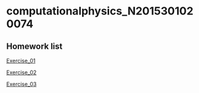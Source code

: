 # computationalphysics_N2015301020074
## Homework list
[Exercise_01](https://github.com/X-sc-fan/computationalphysics_N2015301020074/blob/master/print_my_name.py)

[Exercise_02](https://github.com/X-sc-fan/computationalphysics_N2015301020074/blob/master/moving.py)


[Exercise_03](https://github.com/X-sc-fan/computationalphysics_N2015301020074/tree/master/ChapterOne)
